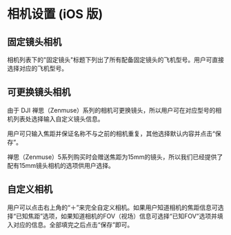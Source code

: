 # 相机设置 (iOS 版)

## 固定镜头相机

相机列表下的"固定镜头"标题下列出了所有配备固定镜头的飞机型号。用户可直接选择对应的飞机型号。

## 可更换镜头相机
由于 DJI 禅思（Zenmuse）系列的相机可更换镜头，所以用户可在对应型号的相机列表处选择输入自定义镜头信息。

用户可只输入焦距并保证名称不与之前的相机重复，其他选择默认内容并点击“保存”。

禅思（Zenmuse）5系列购买时会赠送焦距为15mm的镜头，所以我们已经提供了配有15mm镜头相机的选项供用户选择。

## 自定义相机
用户可以点击右上角的“＋”来完全自定义相机。如果用户知道相机的焦距信息可选择“已知焦距”选项，如果知道相机的FOV（视场）信息可选择“已知FOV”选项并填入对应的信息。全部填完之后点击“保存”即可。

